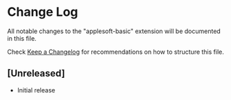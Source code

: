 # Change Log

All notable changes to the "applesoft-basic" extension will be documented in this file.

Check [Keep a Changelog](http://keepachangelog.com/) for recommendations on how to structure this file.

## [Unreleased]

- Initial release